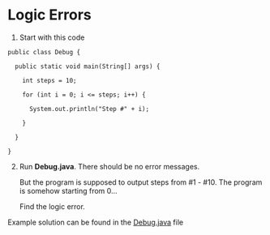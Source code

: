 # Logic Errors

1. Start with this code

```
public class Debug {

  public static void main(String[] args) {
    
    int steps = 10;
    
    for (int i = 0; i <= steps; i++) {
      
      System.out.println("Step #" + i);
      
    }
    
  }
  
}
```

2. Run **Debug.java**. There should be no error messages.

	But the program is supposed to output steps from #1 - #10. The program is somehow starting from 0…

	Find the logic error.

Example solution can be found in the [Debug.java](https://github.com/upliftdev/Foundations/blob/main/10.Debugging/Logic_Errors/src/main/java/com/examples/debug1/Debug.java) file